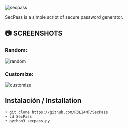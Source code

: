 ![secpass](https://user-images.githubusercontent.com/75953873/153736149-4e377017-207f-46dd-9515-f3f103453e17.png)

SecPass is a simple script of secure password generator.

## 📷 SCREENSHOTS

### Random:
![random](https://user-images.githubusercontent.com/75953873/157099620-145ce2f5-57e0-499f-86cb-4a82ad8b693b.png)


### Customize:
![customize](https://user-images.githubusercontent.com/75953873/157099665-ef259cae-fc2a-402f-8f32-feb90b30cf9a.png)



## Instalación / Installation

```
• git clone https://github.com/R3LI4NT/SecPass
• cd SecPass
• python3 secpass.py
```
